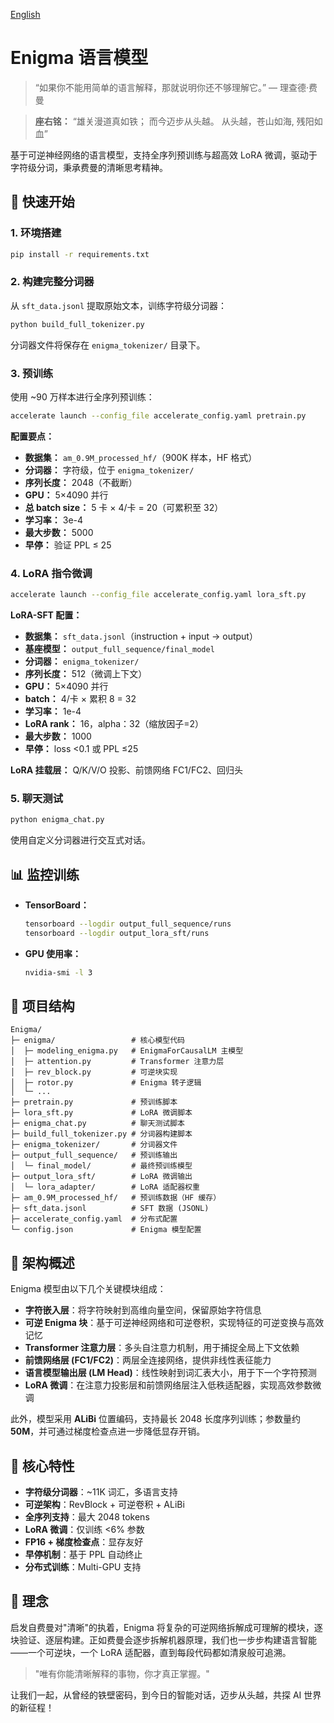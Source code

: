 [English](./README_EN.md)

# Enigma 语言模型

> “如果你不能用简单的语言解释，那就说明你还不够理解它。” — 理查德·费曼

> **座右铭：**
> “雄关漫道真如铁；
> 而今迈步从头越。
> 从头越，苍山如海,
> 残阳如血”

基于可逆神经网络的语言模型，支持全序列预训练与超高效 LoRA 微调，驱动于字符级分词，秉承费曼的清晰思考精神。

## 🚀 快速开始

### 1. 环境搭建

```bash
pip install -r requirements.txt
```

### 2. 构建完整分词器

从 `sft_data.jsonl` 提取原始文本，训练字符级分词器：

```bash
python build_full_tokenizer.py
```

分词器文件将保存在 `enigma_tokenizer/` 目录下。

### 3. 预训练

使用 \~90 万样本进行全序列预训练：

```bash
accelerate launch --config_file accelerate_config.yaml pretrain.py
```

**配置要点：**

* **数据集：** `am_0.9M_processed_hf/`（900K 样本，HF 格式）
* **分词器：** 字符级，位于 `enigma_tokenizer/`
* **序列长度：** 2048（不截断）
* **GPU：** 5×4090 并行
* **总 batch size：** 5 卡 × 4/卡 = 20（可累积至 32）
* **学习率：** 3e-4
* **最大步数：** 5000
* **早停：** 验证 PPL ≤ 25

### 4. LoRA 指令微调

```bash
accelerate launch --config_file accelerate_config.yaml lora_sft.py
```

**LoRA-SFT 配置：**

* **数据集：** `sft_data.jsonl`（instruction + input → output）
* **基座模型：** `output_full_sequence/final_model`
* **分词器：** `enigma_tokenizer/`
* **序列长度：** 512（微调上下文）
* **GPU：** 5×4090 并行
* **batch：** 4/卡 × 累积 8 = 32
* **学习率：** 1e-4
* **LoRA rank：** 16，alpha：32（缩放因子=2）
* **最大步数：** 1000
* **早停：** loss <0.1 或 PPL ≤25

**LoRA 挂载层：** Q/K/V/O 投影、前馈网络 FC1/FC2、回归头

### 5. 聊天测试

```bash
python enigma_chat.py
```

使用自定义分词器进行交互式对话。

## 📊 监控训练

* **TensorBoard：**

  ```bash
  tensorboard --logdir output_full_sequence/runs  
  tensorboard --logdir output_lora_sft/runs
  ```
* **GPU 使用率：**

  ```bash
  nvidia-smi -l 3
  ```

## 📁 项目结构

```text
Enigma/
├─ enigma/                 # 核心模型代码
│  ├─ modeling_enigma.py   # EnigmaForCausalLM 主模型
│  ├─ attention.py         # Transformer 注意力层
│  ├─ rev_block.py         # 可逆块实现
│  ├─ rotor.py             # Enigma 转子逻辑
│  └─ ...
├─ pretrain.py             # 预训练脚本
├─ lora_sft.py             # LoRA 微调脚本
├─ enigma_chat.py          # 聊天测试脚本
├─ build_full_tokenizer.py # 分词器构建脚本
├─ enigma_tokenizer/       # 分词器文件
├─ output_full_sequence/   # 预训练输出
│  └─ final_model/         # 最终预训练模型
├─ output_lora_sft/        # LoRA 微调输出
│  └─ lora_adapter/        # LoRA 适配器权重
├─ am_0.9M_processed_hf/   # 预训练数据（HF 缓存）
├─ sft_data.jsonl          # SFT 数据 (JSONL)
├─ accelerate_config.yaml  # 分布式配置
└─ config.json             # Enigma 模型配置
```

## 🧩 架构概述

Enigma 模型由以下几个关键模块组成：

- **字符嵌入层**：将字符映射到高维向量空间，保留原始字符信息
- **可逆 Enigma 块**：基于可逆神经网络和可逆卷积，实现特征的可逆变换与高效记忆
- **Transformer 注意力层**：多头自注意力机制，用于捕捉全局上下文依赖
- **前馈网络层 (FC1/FC2)**：两层全连接网络，提供非线性表征能力
- **语言模型输出层 (LM Head)**：线性映射到词汇表大小，用于下一个字符预测
- **LoRA 微调**：在注意力投影层和前馈网络层注入低秩适配器，实现高效参数微调

此外，模型采用 **ALiBi** 位置编码，支持最长 2048 长度序列训练；参数量约 **50M**，并可通过梯度检查点进一步降低显存开销。

## 🔧 核心特性

* **字符级分词器**：\~11K 词汇，多语言支持
* **可逆架构**：RevBlock + 可逆卷积 + ALiBi
* **全序列支持**：最大 2048 tokens
* **LoRA 微调**：仅训练 <6% 参数
* **FP16 + 梯度检查点**：显存友好
* **早停机制**：基于 PPL 自动终止
* **分布式训练**：Multi-GPU 支持

## 📖 理念

启发自费曼对"清晰"的执着，Enigma 将复杂的可逆网络拆解成可理解的模块，逐块验证、逐层构建。正如费曼会逐步拆解机器原理，我们也一步步构建语言智能——一个可逆块，一个 LoRA 适配器，直到每段代码都如清泉般可追溯。

> "唯有你能清晰解释的事物，你才真正掌握。"

让我们一起，从曾经的铁壁密码，到今日的智能对话，迈步从头越，共探 AI 世界的新征程！
